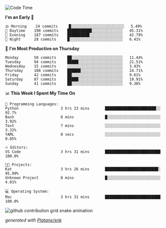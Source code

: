 <!--START_SECTION:waka-->
![Code Time](http://img.shields.io/badge/Code%20Time-201%20hrs%2040%20mins-blue)

**I'm an Early 🐤** 

```text
🌞 Morning    24 commits     █░░░░░░░░░░░░░░░░░░░░░░░░   5.49% 
🌆 Daytime    198 commits    ███████████░░░░░░░░░░░░░░   45.31% 
🌃 Evening    187 commits    ██████████░░░░░░░░░░░░░░░   42.79% 
🌙 Night      28 commits     █░░░░░░░░░░░░░░░░░░░░░░░░   6.41%

```
📅 **I'm Most Productive on Thursday** 

```text
Monday       50 commits     ██░░░░░░░░░░░░░░░░░░░░░░░   11.44% 
Tuesday      94 commits     █████░░░░░░░░░░░░░░░░░░░░   21.51% 
Wednesday    15 commits     ░░░░░░░░░░░░░░░░░░░░░░░░░   3.43% 
Thursday     108 commits    ██████░░░░░░░░░░░░░░░░░░░   24.71% 
Friday       42 commits     ██░░░░░░░░░░░░░░░░░░░░░░░   9.61% 
Saturday     87 commits     █████░░░░░░░░░░░░░░░░░░░░   19.91% 
Sunday       41 commits     ██░░░░░░░░░░░░░░░░░░░░░░░   9.38%

```


📊 **This Week I Spent My Time On** 

```text
💬 Programming Languages: 
Python                   3 hrs 23 mins       ███████████████████████░░   92.7% 
Bash                     8 mins              █░░░░░░░░░░░░░░░░░░░░░░░░   3.92% 
Text                     7 mins              ░░░░░░░░░░░░░░░░░░░░░░░░░   3.32% 
YAML                     0 secs              ░░░░░░░░░░░░░░░░░░░░░░░░░   0.05%

🔥 Editors: 
VS Code                  3 hrs 31 mins       █████████████████████████   100.0%

🐱‍💻 Projects: 
Kat                      3 hrs 26 mins       ████████████████████████░   95.99% 
Unknown Project          8 mins              █░░░░░░░░░░░░░░░░░░░░░░░░   4.01%

💻 Operating System: 
Mac                      3 hrs 31 mins       █████████████████████████   100.0%

```


<!--END_SECTION:waka-->


<!--Snake Game-->
![github contribution grid snake animation](https://raw.githubusercontent.com/viggo-gascou/viggo-gascou/output/github-contribution-grid-snake.svg)

_generated with [Platane/snk](https://github.com/Platane/snk)_
<!--Snake Game-->

